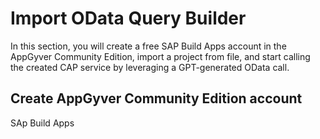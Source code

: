 # Import OData Query Builder
In this section, you will create a free SAP Build Apps account in the AppGyver Community Edition, import a project from file, and start calling the created CAP service by leveraging a GPT-generated OData call.

## Create AppGyver Community Edition account
SAp Build Apps
